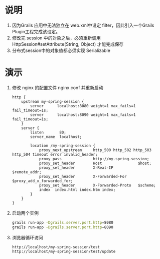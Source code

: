 # 说明
1. 因为Grails 应用中无法独立在 web.xml中设定 filter，因此引入一个Grails Plugin工程完成该设定。
1. 修改完 session 中的对象之后，必须重新调用 HttpSession#setAttribute(String, Object) 才能完成保存
1. 分布式session中的对象值都必须实现 Serializable

# 演示
1. 修改 nginx 的配置文件 nginx.conf 并重新启动

    ```
    http {
        upstream my-spring-session {
            server      localhost:8080 weight=1 max_fails=1 fail_timeout=1s;
            server      localhost:8090 weight=1 max_fails=1 fail_timeout=1s;
        }
        server {
            listen       80;
            server_name  localhost;

            location /my-spring-session {
                proxy_next_upstream     http_500 http_502 http_503 http_504 timeout error invalid_header;
                proxy_pass              http://my-spring-session;
                proxy_set_header        Host                $host;
                proxy_set_header        X-Real-IP           $remote_addr;
                proxy_set_header        X-Forwarded-For     $proxy_add_x_forwarded_for;
                proxy_set_header        X-Forwarded-Proto   $scheme;
                index  index.html index.htm index;
            }
        }
    }
    ```

1. 启动两个实例

    ```sh
    grails run-app -Dgrails.server.port.http=8080
    grails run-app -Dgrails.server.port.http=8090
    ```

1. 浏览器循环访问

    ```text
    http://localhost/my-spring-session/test
    http://localhost/my-spring-session/test/update
    ```
